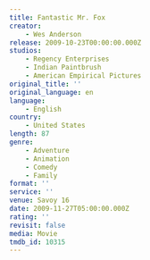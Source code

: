 ```yaml
---
title: Fantastic Mr. Fox
creator:
    - Wes Anderson
release: 2009-10-23T00:00:00.000Z
studios:
    - Regency Enterprises
    - Indian Paintbrush
    - American Empirical Pictures
original_title: ''
original_language: en
language:
    - English
country:
    - United States
length: 87
genre:
    - Adventure
    - Animation
    - Comedy
    - Family
format: ''
service: ''
venue: Savoy 16
date: 2009-11-27T05:00:00.000Z
rating: ''
revisit: false
media: Movie
tmdb_id: 10315
---
```



